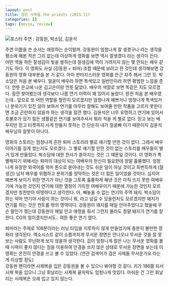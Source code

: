 ```yaml
---
layout: post
title: 검은 사제들,the priests (2015.11)
categories: []
tags: [movie, review]
---
```

![포스터](https://lh3.googleusercontent.com/-5qsRnD9T9ds/VkgVxn91WfI/AAAAAAAAAZI/fnZQHHV_ypE/s512-Ic42/20151115001000_0_99_20151115131705.jpg)
주연 : 강동원, 박소담, 김윤석

주연 이름을 쓴 순서는 애정하는 순이랄까. 강동원이 엄청나게 잘 생겼구나 라는 생각을 평소에 해본 적은 그리 없는데 이상하게 영화를 보면 역시 잘생겼다 라는 생각이 든다. 어떤 역을 하든 잘생김이 빛을 발하는데 잘생김에 역이 가려지지 않는 몇 안되는 배우 같기도 하다. 이 영화도 사실 (강동원 + 퇴마) 조합 때문에 보려고 한 것인데 생각해보면 강동원의 영화 대부분을 본 거 같다. 아마 판타지스러운 영화를 은근 자주 해서 그런 듯. 박소담은 처음 본 배우다. 얼굴이 배우라 하면 특색있고 일반인이라 하면 평범한 느낌을 준다. 언뜻 은교에 나온 김고은이랑 언뜻 닮았다. 배우의 색깔로 보면 똑같은 지도 모르겠다. 잠깐 찾아봤는데 생각보다 나름 연기 이력이 꽤 있어서 놀랐다. 완전 처음 본 배우였는데.. 앞으로 또 어떤 역할을 할런지 모르겠지만 엄청나게 예쁘거나 엄청나게 특색있거나 분위기가 있진 않아 보여서 연기를 아무리 잘해도 보여줄 만한 작품을 고르지 못한다면 조금 곤란하지 않을까 하는 생각을 잠깐 했다. 김윤석은 너무 유명하고 연기에 있어서 호불호가 있기 힘든 생활같은 연기를 보여주셔서 뭐라 적을 게 별로 없다. 믿고 보는 배우지만 믿고 티켓까지 사게 만들지 못하는 건 단순히 내가 얼굴빠 이기 때문이지 김윤석 배우님의 잘못이 아니다.    

영화의 스토리는 엄청나게 흔한 퇴마 스토리라 별로 얘기할 만한 것이 없다. 그래서 배우 이야기를 길게 썼는지도 모르겠다. 그 별로 얘기할 만한 것이 없는 스토리를 배우들이 별거 있게 만들었다. 박소담에 대한 찬사가 쏟아지는 것은 그 때문일 것이다. 이 영화가 특별해지기 위해서는 퇴마의 대상이 되는 여배우의 헌신이 필요한데 정말 훌륭했다. 엄청나게 유창한 외국어를 악마 톤으로 쏟아내는 것도 쉬운 일이 아닐 것이고 희번득하게 (잘생긴) 남자 배우를 위협하고 분위기를 장악하는 것은 더 힘든 일이었을 것이다. 심지어 예쁘게 보이기 위한 연기가 아닌 것을 그토록 훌륭하게 해낸 것은 아직 뜨지 못한 여배우기에 가능한 것인지 연기에 대한 열정이 가득한 여배우이기 때문에 가능한 것인지 모르겠지만 칭찬받아 마땅하다고 생각한다. 아, 빼놓을 수 없는 연기의 주역 돼지. 박소담이 하는 악마 연기야 사람이 하는 것이니 뭐, 라고 넘길 수 있을런지도 모르겠지만 돼지가 연기를 하는 것은 컨트롤 밖의 영역이다. 강동원이 돼지를 매일 안아주었다고 했을때 무슨 말인가 했는데 강동원이 매일 안고 애정을 줘서 그런지 몰라도 정말 돼지가 연기를 잘한다. CG의 힘이겠지만서도.. 여튼 좋은 연기 였다.    

퇴마라는 주제로 108분이라는 러닝 타임을 지루하지 않게 만들었기에 충분히 볼만한 영화라 생각된다. 엑소시스트 같이 소름끼치게 무서운 장면은 안나오니 무서운 것을 잘 못보는 사람도 무난하게 보지 않을까 생각한다. 겁이 엄청나게 많은 나는 무서운 영화를 볼 때 시력이 좋지 않다는 점을 이용하여 안경을 쓰지 않은 상태로 무서운 장면을 보는데 이 영화는 온전히 안경을 쓰고 볼 수 있었다. (연관 검색어가 검은 사제들 무서운가요 라는게 이상할 정도)   
강동원 팬이라면 사제복을 입은 강동원을 볼 수 있으니 봐야할 것 같다. 키가 186쯤 되서 사제 복을 입으니 그냥 휘날리는 사제복 끝자락도 엄청나게 멋있다. 아쉬운 건 그런 휘날리는 사제복은 오래 입고 있지 않는다. 